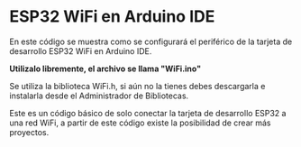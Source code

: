 <h1>ESP32 WiFi en Arduino IDE</h1>
En este código se muestra como se configurará el periférico de la tarjeta de desarrollo ESP32 WiFi en Arduino IDE.
<p><b>Utilizalo libremente, el archivo se llama "WiFi.ino"</b></p>

Se utiliza la biblioteca WiFi.h, si aún no la tienes debes descargarla e instalarla desde el Administrador de Bibliotecas.

Este es un código básico de solo conectar la tarjeta de desarrollo ESP32 a una red WiFi, a partir de este código existe la posibilidad de crear más proyectos.
